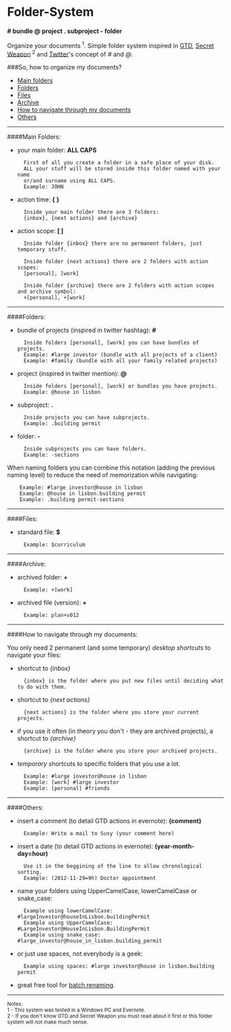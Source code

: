 Folder-System
=============
**# bundle @ project . subproject - folder**

Organize your documents<sup> 1</sup>. Simple folder system inspired in [GTD](http://en.wikipedia.org/wiki/Getting_Things_Done), [Secret Weapon](http://www.thesecretweapon.org/media/Manifesto/The-Secret-Weapon-Manifesto.pdf)<sup> 2</sup> and [Twitter](https://twitter.com/)'s concept of *#* and *@*. 

###So, how to organize my documents?

- [Main folders](#main-folders)
- [Folders](#folders)
- [Files](#files)
- [Archive](#archive)
- [How to navigate through my documents](#how-to-navigate-through-my-documents)
- [Others](#others)

---
####Main Folders:

- your main folder: **ALL CAPS**

        First of all you create a folder in a safe place of your disk.
        ALL your stuff will be stored inside this folder named with your name 
        or/and surname using ALL CAPS.
        Example: JOHN

- action time: **{ }**
    
        Inside your main folder there are 3 folders:
        {inbox}, {next actions} and {archive}
    
- action scope: **[ ]** 

        Inside folder {inbox} there are no permanent folders, just temporary stuff.

        Inside folder {next actions} there are 2 folders with action scopes:
        [personal], [work]
    
        Inside folder {archive} there are 2 folders with action scopes and archive symbol: 
        +[personal], +[work]

---
####Folders:

- bundle of projects (inspired in twitter hashtag): **#**
    
        Inside folders [personal], [work] you can have bundles of projects. 
        Example: #large investor (bundle with all projects of a client)
        Example: #family (bundle with all your family related projects)

- project (inspired in twitter mention): **@**
    	
    	Inside folders [personal], [work] or bundles you have projects. 
        Example: @house in lisbon

- subproject: **.**
    	
    	Inside projects you can have subprojects.
        Example: .building permit

- folder: **-**
    	
    	Inside subprojects you can have folders.
        Example: -sections

When naming folders you can combine this notation (adding the previous naming level) 
to reduce the need of memorization while navigating:

        Example: #large investor@house in lisbon
        Example: @house in lisbon.building permit
        Example: .building permit-sections

---
####Files:

- standard file: **$**
    
        Example: $curriculum
    
---
####Archive:

- archived folder: **+**
    
        Example: +[work]

- archived file (version): **+**
    
        Example: plan+v012

---
####How to navigate through my documents:

You only need 2 permanent (and some temporary) *desktop shortcuts* to navigate your files: 
		
- shortcut to *{inbox}*

		{inbox} is the folder where you put new files until deciding what to do with them.
		
- shortcut to *{next actions}*

		{next actions} is the folder where you store your current projects.

- if you use it often (in theory you don't - they are archived projects), a shortcut to *{archive}*

		{archive} is the folder where you store your archived projects.

- *temporary* shortcuts to specific folders that you use a lot.

		Example: #large investor@house in lisbon
		Example: [work] #large investor
		Example: [personal] #friends

---    
####Others: 

- insert a comment (to detail GTD actions in evernote): **(comment)**

        Example: Write a mail to Susy (your comment here)

- insert a date (to detail GTD actions in evernote): **(year-month-day=hour)**

        Use it in the beggining of the line to allow chronological sorting.
        Example: (2012-11-29=9h) Doctor appointment
        
- name your folders using UpperCamelCase, lowerCamelCase or snake_case: 

        Example using lowerCamelCase: #largeInvestor@houseInLisbon.buildingPermit
        Example using UpperCamelCase: #LargeInvestor@HouseInLisbon.BuildingPermit
        Example using snake_case: #large_investor@house_in_lisbon.building_permit

- or just use spaces, not everybody is a geek:

        Example using spaces: #large investor@house in lisbon.building permit

- great free tool for [batch renaming](http://www.bulkrenameutility.co.uk/Screenshots.php).

---

<sup>Notes:</sup><br>
<sup>1 - This system was tested in a Windows PC and Evernote.</sup><br>
<sup>2 - If you don't know GTD and Secret Weapon you must read about it first or this folder system will not make much sense.</sup>
